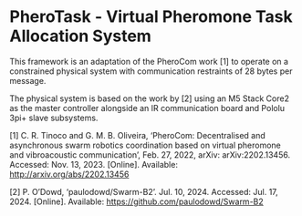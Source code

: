 # PheroTask - Virtual Pheromone Task Allocation System
This framework is an adaptation of the PheroCom work [1] to operate on a constrained physical system with communication restraints of 28 bytes per message. 

The physical system is based on the work by [2] using an M5 Stack Core2 as the master controller alongside an IR communication board and Pololu 3pi+ slave subsystems.





[1] C. R. Tinoco and G. M. B. Oliveira, ‘PheroCom: Decentralised and asynchronous swarm robotics coordination based on virtual pheromone and vibroacoustic communication’, Feb. 27, 2022, arXiv: arXiv:2202.13456. Accessed: Nov. 13, 2023. [Online]. Available: http://arxiv.org/abs/2202.13456

[2] P. O’Dowd, ‘paulodowd/Swarm-B2’. Jul. 10, 2024. Accessed: Jul. 17, 2024. [Online]. Available: https://github.com/paulodowd/Swarm-B2



